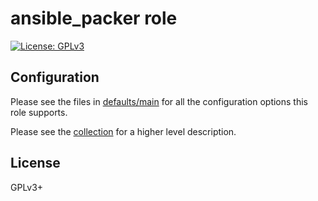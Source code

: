 # ansible_packer role

[![License: GPLv3](https://img.shields.io/badge/license-GPLv3-brightgreen.svg)](https://www.gnu.org/licenses/gpl-3.0)

## Configuration

Please see the files in [defaults/main](defaults/main) for all the
configuration options this role supports.

Please see the [collection](../../../..) for a higher level
description.

## License

GPLv3+
